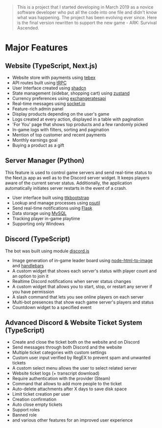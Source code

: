 > This is a project that I started developing in March 2019 as a novice software developer who put all the code into one file and didn't know what was happening. The project has been evolving ever since. Here is the final version rewritten to support the new game - ARK: Survival Ascended.

# Major Features

## Website (TypeScript, Next.js)

- Website store with payments using [tebex](https://docs.tebex.io/developers)
- API routes built using [tRPC](https://trpc.io/)
- User Interface created using [shadcn](https://ui.shadcn.com/)
- State management (sidebar, shopping cart) using [zustand](https://github.com/pmndrs/zustand)
- Currency preferences using [exchangeratesapi](https://exchangeratesapi.io/)
- Real-time messages using [socket.io](https://socket.io/)
- Feature-rich admin panel
- Display products depending on the user's game
- Logs created at every action, displayed in a table with pagination
- 'For You' page that shows top products and a few randomly picked
- In-game logs with filters, sorting and pagination
- Mention of top customer and recent payments
- Monthly earnings goal
- Buying a product as a gift

## Server Manager (Python)

This feature is used to control game servers and send real-time status to the Next.js app as well as to the Discord server widget. It keeps players aware of the current server status. Additionally, the application automatically initiates server restarts in the event of a crash.

- User interface built using [ttkbootstrap](https://ttkbootstrap.readthedocs.io/en/latest/)
- Lookup and manage processes using [psutil](https://pypi.org/project/psutil/)
- Send real-time notifications using [Flask](https://pypi.org/project/Flask/)
- Data storage using [MySQL](https://pypi.org/project/mysql-connector-python/)
- Tracking player in-game playtime
- Supporting only Windows

## Discord (TypeScript)

The bot was built using module [discord.js](https://discord.js.org/)

- Image generation of in-game leader board using [node-html-to-image](https://www.npmjs.com/package/node-html-to-image/v/4.0.0) and [handlebars](https://handlebarsjs.com/)
- A custom widget that shows each server's status with player count and an option to join it
- Realtime Discord notifications when server status changes
- A custom widget that allows you to start, stop, or restart any server if you have permission
- A slash command that lets you see online players on each server
- Multi-bot presences that show each game server's players and status
- Countdown widget to a specified event

## Advanced Discord & Website Ticket System (TypeScript)

- Create and close the ticket both on the website and on Discord
- Send messages through both Discord and the website
- Multiple ticket categories with custom settings
- Custom user input verified by RegEX to prevent spam and unwanted tickets
- A custom select menu allows the user to select related server
- Website ticket logs (+ transcript download)
- Require authentication with the provider (Steam)
- Command that allows to add more people to the ticket
- Auto-delete attachments after X days to save disk space
- Limit ticket creation per user
- Creation confirmation
- Auto close empty tickets
- Support roles
- Banned role
- and various other features for an improved user experience
